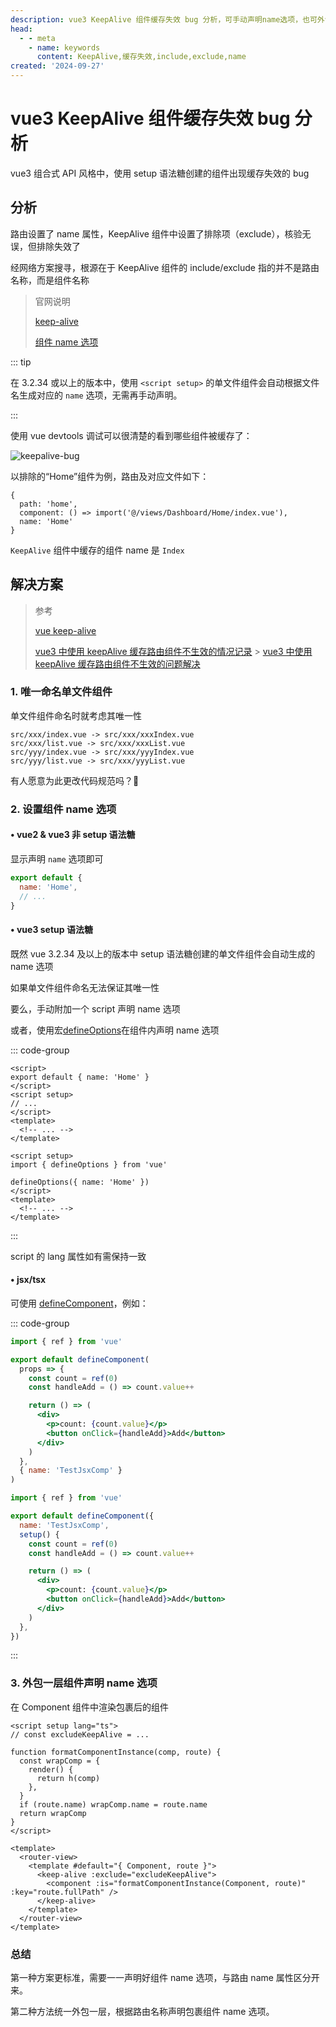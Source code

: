 ```yaml
---
description: vue3 KeepAlive 组件缓存失效 bug 分析，可手动声明name选项，也可外包视图组件以统一声明name选项
head:
  - - meta
    - name: keywords
      content: KeepAlive,缓存失效,include,exclude,name
created: '2024-09-27'
---
```


# vue3 KeepAlive 组件缓存失效 bug 分析 <Badge type="danger" text="BUG" />

vue3 组合式 API 风格中，使用 setup 语法糖创建的组件出现缓存失效的 bug

## 分析

路由设置了 name 属性，KeepAlive 组件中设置了排除项（exclude），核验无误，但排除失效了

经网络方案搜寻，根源在于 KeepAlive 组件的 include/exclude 指的并不是路由名称，而是组件名称

> 官网说明
>
> [keep-alive](https://cn.vuejs.org/guide/built-ins/keep-alive.html#include-exclude)
>
> [组件 name 选项](https://cn.vuejs.org/api/options-misc.html#name)

::: tip

在 3.2.34 或以上的版本中，使用 `<script setup>` 的单文件组件会自动根据文件名生成对应的 `name` 选项，无需再手动声明。

:::

使用 vue devtools 调试可以很清楚的看到哪些组件被缓存了：

![keepalive-bug](./assets/keep-alive-1.jpg)

以排除的“Home”组件为例，路由及对应文件如下：

```js{4} [route]
{
  path: 'home',
  component: () => import('@/views/Dashboard/Home/index.vue'),
  name: 'Home'
}
```

`KeepAlive` 组件中缓存的组件 name 是 `Index`

## 解决方案

> 参考
>
> [vue keep-alive](https://cn.vuejs.org/guide/built-ins/keep-alive.html)
>
> [vue3 中使用 keepAlive 缓存路由组件不生效的情况记录](https://blog.csdn.net/weixin_40451732/article/details/139744930) > [vue3 中使用 keepAlive 缓存路由组件不生效的问题解决](https://www.cnblogs.com/suducn/p/18331108)

### 1. 唯一命名单文件组件

单文件组件命名时就考虑其唯一性

```text
src/xxx/index.vue -> src/xxx/xxxIndex.vue
src/xxx/list.vue -> src/xxx/xxxList.vue
src/yyy/index.vue -> src/xxx/yyyIndex.vue
src/yyy/list.vue -> src/xxx/yyyList.vue
```

有人愿意为此更改代码规范吗？🤣

### 2. 设置组件 name 选项

#### • vue2 & vue3 非 setup 语法糖

显示声明 `name` 选项即可

```js
export default {
  name: 'Home',
  // ...
}
```

#### • vue3 setup 语法糖

既然 vue 3.2.34 及以上的版本中 setup 语法糖创建的单文件组件会自动生成的 name 选项

如果单文件组件命名无法保证其唯一性

要么，手动附加一个 script 声明 name 选项

或者，使用宏[defineOptions](https://cn.vuejs.org/api/sfc-script-setup.html#defineoptions)在组件内声明 name 选项

::: code-group

```vue [附加script声明]
<script>
export default { name: 'Home' }
</script>
<script setup>
// ...
</script>
<template>
  <!-- ... -->
</template>
```

```vue [组件内声明]
<script setup>
import { defineOptions } from 'vue'

defineOptions({ name: 'Home' })
</script>
<template>
  <!-- ... -->
</template>
```

:::

script 的 lang 属性如有需保持一致

#### • jsx/tsx

可使用 [defineComponent](https://cn.vuejs.org/api/general.html#definecomponent)，例如：

::: code-group

```jsx [函数语法]
import { ref } from 'vue'

export default defineComponent(
  props => {
    const count = ref(0)
    const handleAdd = () => count.value++

    return () => (
      <div>
        <p>count: {count.value}</p>
        <button onClick={handleAdd}>Add</button>
      </div>
    )
  },
  { name: 'TestJsxComp' }
)
```

```jsx [选项式语法]
import { ref } from 'vue'

export default defineComponent({
  name: 'TestJsxComp',
  setup() {
    const count = ref(0)
    const handleAdd = () => count.value++

    return () => (
      <div>
        <p>count: {count.value}</p>
        <button onClick={handleAdd}>Add</button>
      </div>
    )
  },
})
```

:::

### 3. 外包一层组件声明 name 选项

在 Component 组件中渲染包裹后的组件

```vue
<script setup lang="ts">
// const excludeKeepAlive = ...

function formatComponentInstance(comp, route) {
  const wrapComp = {
    render() {
      return h(comp)
    },
  }
  if (route.name) wrapComp.name = route.name
  return wrapComp
}
</script>

<template>
  <router-view>
    <template #default="{ Component, route }">
      <keep-alive :exclude="excludeKeepAlive">
        <component :is="formatComponentInstance(Component, route)" :key="route.fullPath" />
      </keep-alive>
    </template>
  </router-view>
</template>
```

### 总结

第一种方案更标准，需要一一声明好组件 name 选项，与路由 name 属性区分开来。

第二种方法统一外包一层，根据路由名称声明包裹组件 name 选项。
